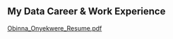 ## My Data Career & Work Experience 

[Obinna_Onyekwere_Resume.pdf](https://github.com/xyoung7123/Anthony_Portfolio/files/9470623/Obinna_Onyekwere_Resume.pdf)


